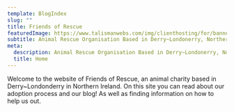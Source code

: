 ```yaml
---
template: BlogIndex
slug: ""
title: Friends of Rescue
featuredImage: https://www.talismanwebs.com/img/clienthosting/for/banner.png
subtitle: Animal Rescue Organisation Based in Derry~Londonerry, Northern Ireland
meta:
  description: Animal Rescue Organisation Based in Derry~Londonerry, Northern Ireland
  title: Home
---
```

Welcome to the website of Friends of Rescue, an animal charity based in Derry~Londonderry in Northern Ireland. On this site you can read about our adoption process and our blog! As well as finding information on how to help us out.